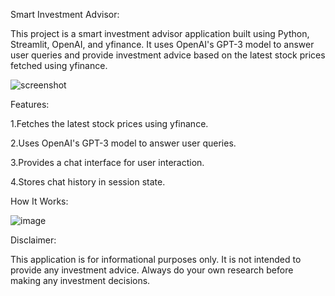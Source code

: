 Smart Investment Advisor:


This project is a smart investment advisor application built using Python, Streamlit, OpenAI, and yfinance. It uses OpenAI's GPT-3 model to answer user queries and provide investment advice based on the latest stock prices fetched using yfinance.

![screenshot](https://github.com/Raghu-2005/SFM_IA/assets/133131441/6ae68a71-72af-45c5-9f0a-89f0a3d3abc6)

Features:


1.Fetches the latest stock prices using yfinance.

2.Uses OpenAI's GPT-3 model to answer user queries.

3.Provides a chat interface for user interaction.

4.Stores chat history in session state.

How It Works:

![image](https://github.com/Raghu-2005/SFM_IA/assets/133131441/629240f6-497e-4b31-a09a-e8ff8d0f96b0)

Disclaimer:


This application is for informational purposes only. It is not intended to provide any investment advice. Always do your own research before making any investment decisions.


